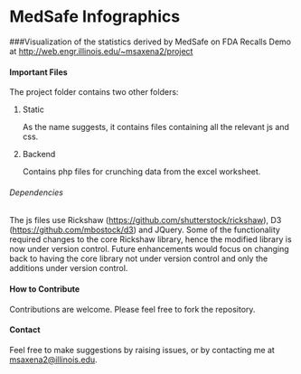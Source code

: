 MedSafe Infographics
====================

###Visualization of the statistics derived by MedSafe on FDA Recalls
	Demo at http://web.engr.illinois.edu/~msaxena2/project

#### Important Files

The project folder contains two other folders:

1. Static

	As the name suggests, it contains files containing all the relevant js and css.	

2. Backend

	Contains php files for crunching data from the excel worksheet.

###### Dependencies
The js files use Rickshaw (https://github.com/shutterstock/rickshaw), D3 (https://github.com/mbostock/d3) and JQuery. 
Some of the functionality required changes to the core Rickshaw library, hence the modified 
library is now under version control. Future enhancements would focus on changing back to having the core library not 
under version control and only the additions under version control.


#### How to Contribute
Contributions are welcome. Please feel free to fork the repository.

#### Contact 
Feel free to make suggestions by raising issues, or by contacting me at msaxena2@illinois.edu.
